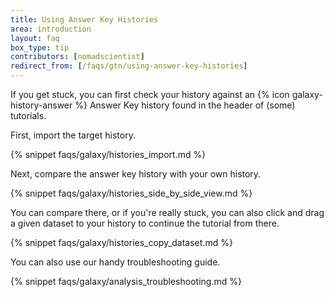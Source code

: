 ```yaml
---
title: Using Answer Key Histories
area: introduction
layout: faq
box_type: tip
contributors: [nomadscientist]
redirect_from: [/faqs/gtn/using-answer-key-histories]
---
```


If you get stuck, you can first check your history against an {% icon galaxy-history-answer %} Answer Key history found in the header of (some) tutorials.

First, import the target history.

{% snippet faqs/galaxy/histories_import.md %}

Next, compare the answer key history with your own history.

{% snippet faqs/galaxy/histories_side_by_side_view.md %}

You can compare there, or if you're really stuck, you can also click and drag a given dataset to your history to continue the tutorial from there.

{% snippet faqs/galaxy/histories_copy_dataset.md %}

You can also use our handy troubleshooting guide.

{% snippet faqs/galaxy/analysis_troubleshooting.md %}
